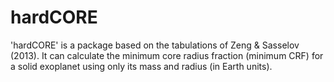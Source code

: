 # hardCORE
'hardCORE' is a package based on the tabulations of Zeng & Sasselov (2013). It can calculate the minimum core radius fraction  (minimum CRF) for a solid exoplanet using only its mass and radius (in Earth units).

